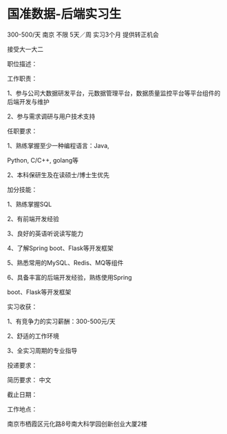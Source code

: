 # 国准数据-后端实习生

300-500/天 南京 不限 5天／周 实习3个月 提供转正机会

接受大一大二

职位描述：

工作职责：

1、参与公司大数据研发平台，元数据管理平台，数据质量监控平台等平台组件的后端开发与维护

2、参与需求调研与用户技术支持

任职要求：

1、熟练掌握至少一种编程语言：Java,

Python, C/C++, golang等

2、本科保研生及在读硕士/博士生优先

加分技能：

1、熟练掌握SQL

2、有前端开发经验

3、良好的英语听说读写能力

4、了解Spring boot、Flask等开发框架

5、熟悉常用的MySQL、Redis、MQ等组件

6、具备丰富的后端开发经验，熟练使用Spring

boot、Flask等开发框架

实习收获：

1、有竞争力的实习薪酬：300-500元/天

2、舒适的工作环境

3、全实习周期的专业指导

投递要求：

简历要求： 中文

截止日期：

工作地点：

南京市栖霞区元化路8号南大科学园创新创业大厦2楼